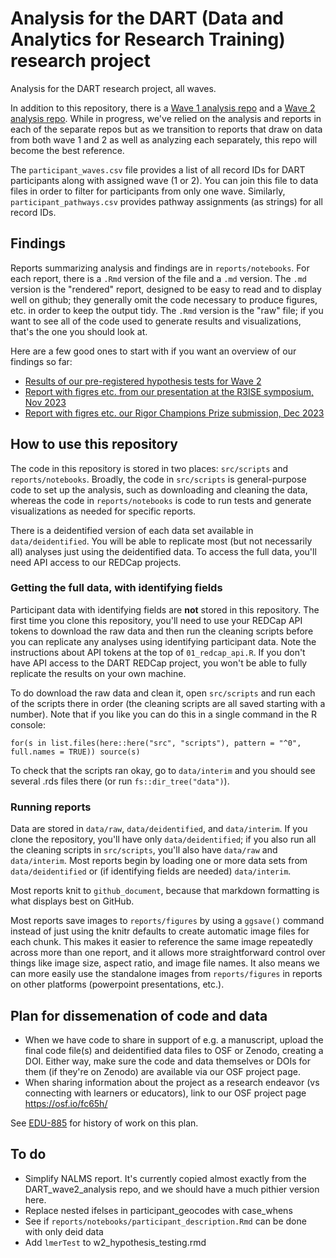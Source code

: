 # Analysis for the DART (Data and Analytics for Research Training) research project

Analysis for the DART research project, all waves.

In addition to this repository, there is a [Wave 1 analysis repo](https://github.com/arcus/DART_wave1_analysis) and a [Wave 2 analysis repo](https://github.com/arcus/DART_wave2_analysis). 
While in progress, we've relied on the analysis and reports in each of the separate repos but as we transition to reports that draw on data from both wave 1 and 2 as well as analyzing each separately, this repo will become the best reference.

The `participant_waves.csv` file provides a list of all record IDs for DART participants along with assigned wave (1 or 2). 
You can join this file to data files in order to filter for participants from only one wave.
Similarly, `participant_pathways.csv` provides pathway assignments (as strings) for all record IDs. 

## Findings

Reports summarizing analysis and findings are in `reports/notebooks`. 
For each report, there is a `.Rmd` version of the file and a `.md` version. 
The `.md` version is the "rendered" report, designed to be easy to read and to display well on github; they generally omit the code necessary to produce figures, etc. in order to keep the output tidy.
The `.Rmd` version is the "raw" file; if you want to see all of the code used to generate results and visualizations, that's the one you should look at.

Here are a few good ones to start with if you want an overview of our findings so far:

- [Results of our pre-registered hypothesis tests for Wave 2](reports/notebooks/w2_hypothesis_testing.md)
- [Report with figres etc. from our presentation at the R3ISE symposium, Nov 2023](reports/notebooks/R3ISE_symposium.md)
- [Report with figres etc. our Rigor Champions Prize submission, Dec 2023](reports/notebooks/rigor_champions_impact.md)

## How to use this repository

The code in this repository is stored in two places: `src/scripts` and `reports/notebooks`. 
Broadly, the code in `src/scripts` is general-purpose code to set up the analysis, such as downloading and cleaning the data, whereas the code in `reports/notebooks` is code to run tests and generate visualizations as needed for specific reports. 

There is a deidentified version of each data set available in `data/deidentified`. 
You will be able to replicate most (but not necessarily all) analyses just using the deidentified data.
To access the full data, you'll need API access to our REDCap projects.

### Getting the full data, with identifying fields

Participant data with identifying fields are **not** stored in this repository. 
The first time you clone this repository, you'll need to use your REDCap API tokens to download the raw data and then run the cleaning scripts before you can replicate any analyses using identifying participant data. 
Note the instructions about API tokens at the top of `01_redcap_api.R`.
If you don't have API access to the DART REDCap project, you won't be able to fully replicate the results on your own machine. 

To do download the raw data and clean it, open `src/scripts` and run each of the scripts there in order (the cleaning scripts are all saved starting with a number).  Note that if you like you can do this in a single command in the R console: 

`for(s in list.files(here::here("src", "scripts"), pattern = "^0", full.names = TRUE)) source(s)`

To check that the scripts ran okay, go to `data/interim` and you should see several .rds files there (or run `fs::dir_tree("data")`). 

### Running reports

Data are stored in `data/raw`, `data/deidentified`, and `data/interim`. 
If you clone the repository, you'll have only `data/deidentified`; if you also run all the cleaning scripts in `src/scripts`, you'll also have `data/raw` and `data/interim`.
Most reports begin by loading one or more data sets from `data/deidentified` or (if identifying fields are needed) `data/interim`.

Most reports knit to `github_document`, because that markdown formatting is what displays best on GitHub.

Most reports save images to `reports/figures` by using a `ggsave()` command instead of just using the knitr defaults to create automatic image files for each chunk. 
This makes it easier to reference the same image repeatedly across more than one report, and it allows more straightforward control over things like image size, aspect ratio, and image file names. 
It also means we can more easily use the standalone images from `reports/figures` in reports on other platforms (powerpoint presentations, etc.).

## Plan for dissemenation of code and data

- When we have code to share in support of e.g. a manuscript, upload the final code file(s) and deidentified data files to OSF or Zenodo, creating a DOI. Either way, make sure the code and data themselves or DOIs for them (if they're on Zenodo) are available via our OSF project page.
- When sharing information about the project as a research endeavor (vs connecting with learners or educators), link to our OSF project page https://osf.io/fc65h/ 

See [EDU-885](https://pm.arcus.chop.edu/browse/EDU-885) for history of work on this plan.

## To do

- Simplify NALMS report. It's currently copied almost exactly from the DART_wave2_analysis repo, and we should have a much pithier version here.
- Replace nested ifelses in participant_geocodes with case_whens
- See if `reports/notebooks/participant_description.Rmd` can be done with only deid data
- Add `lmerTest` to w2_hypothesis_testing.rmd
